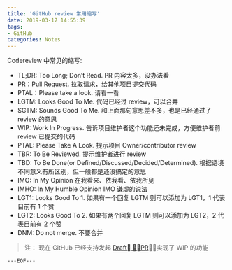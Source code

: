 ```yaml
---
title: 'GitHub review 常用缩写'
date: 2019-03-17 14:55:39
tags:
- GitHub
categories: Notes
---
```


Codereview 中常见的缩写:

- TL;DR: Too Long; Don’t Read. PR 内容太多，没办法看
- PR：Pull Request. 拉取请求，给其他项目提交代码
- PTAL：Please take a look. 请看一看
- LGTM: Looks Good To Me. 代码已经过 review，可以合并
- SGTM: Sounds Good To Me. 和上面那句意思差不多，也是已经通过了 review 的意思
- WIP: Work In Progress. 告诉项目维护者这个功能还未完成，方便维护者前 review 已提交的代码
- PTAL: Please Take A Look. 提示项目 Owner/contributor review
- TBR: To Be Reviewed. 提示维护者进行 review
- TBD: To Be Done(or Defined/Discussed/Decided/Determined). 根据语境不同意义有所区别，但一般都是还没搞定的意思
- IMO: In My Opinion 在我看来、依我看、依我所见
- IMHO: In My Humble Opinion  IMO 谦虚的说法
- LGT1: Looks Good To 1. 如果有一个回复 LGTM 则可以添加为 LGT1，1 代表目前有 1 个赞
- LGT2: Looks Good To 2. 如果有两个回复 LGTM 则可以添加为 LGT2，2 代表目前有 2 个赞
- DNM: Do not merge. 不要合并

> 注： 现在 GitHub 已经支持发起 [Draft PR](https://github.blog/2019-02-14-introducing-draft-pull-requests/)，实现了 WIP 的功能

`---EOF---`